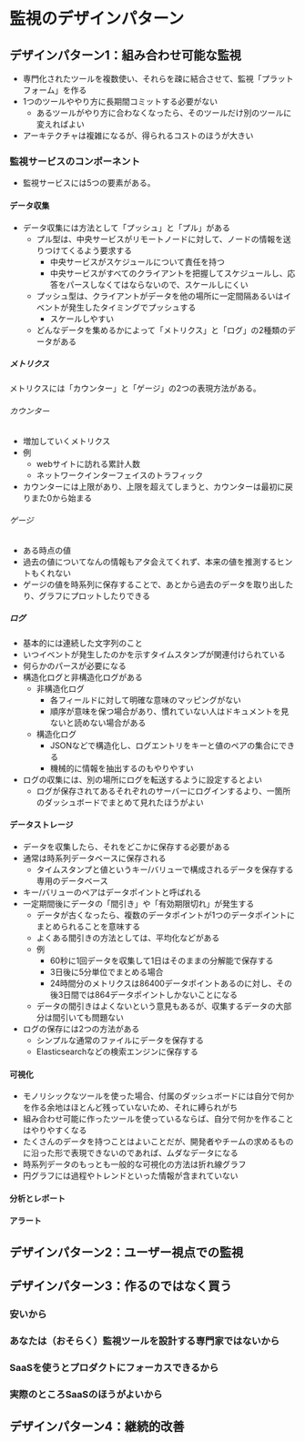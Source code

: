 # 監視のデザインパターン

## デザインパターン1：組み合わせ可能な監視

- 専門化されたツールを複数使い、それらを疎に結合させて、監視「プラットフォーム」を作る
- 1つのツールややり方に長期間コミットする必要がない
  - あるツールがやり方に合わなくなったら、そのツールだけ別のツールに変えればよい
- アーキテクチャは複雑になるが、得られるコストのほうが大きい

### 監視サービスのコンポーネント

- 監視サービスには5つの要素がある。

#### データ収集

- データ収集には方法として「プッシュ」と「プル」がある
  - プル型は、中央サービスがリモートノードに対して、ノードの情報を送りつけてくるよう要求する
    - 中央サービスがスケジュールについて責任を持つ
    - 中央サービスがすべてのクライアントを把握してスケジュールし、応答をパースしなくてはならないので、スケールしにくい
  - プッシュ型は、クライアントがデータを他の場所に一定間隔あるいはイベントが発生したタイミングでプッシュする
    - スケールしやすい
  - どんなデータを集めるかによって「メトリクス」と「ログ」の2種類のデータがある

##### メトリクス

メトリクスには「カウンター」と「ゲージ」の2つの表現方法がある。

###### カウンター

- 増加していくメトリクス
- 例
  - webサイトに訪れる累計人数
  - ネットワークインターフェイスのトラフィック
- カウンターには上限があり、上限を超えてしまうと、カウンターは最初に戻りまた0から始まる

###### ゲージ

- ある時点の値
- 過去の値についてなんの情報もアタ会えてくれず、本来の値を推測するヒントもくれない
- ゲージの値を時系列に保存することで、あとから過去のデータを取り出したり、グラフにプロットしたりできる

##### ログ

- 基本的には連続した文字列のこと
- いつイベントが発生したのかを示すタイムスタンプが関連付けられている
- 何らかのパースが必要になる
- 構造化ログと非構造化ログがある
  - 非構造化ログ
    - 各フィールドに対して明確な意味のマッピングがない
    - 順序が意味を保つ場合があり、慣れていない人はドキュメントを見ないと読めない場合がある
  - 構造化ログ
    - JSONなどで構造化し、ログエントリをキーと値のペアの集合にできる
    - 機械的に情報を抽出するのもやりやすい
- ログの収集には、別の場所にログを転送するように設定するとよい
  - ログが保存されてあるそれぞれのサーバーにログインするより、一箇所のダッシュボードでまとめて見れたほうがよい

#### データストレージ

- データを収集したら、それをどこかに保存する必要がある
- 通常は時系列データベースに保存される
  - タイムスタンプと値というキー/バリューで構成されるデータを保存する専用のデータベース
- キー/バリューのペアはデータポイントと呼ばれる
- 一定期間後にデータの「間引き」や「有効期限切れ」が発生する
  - データが古くなったら、複数のデータポイントが1つのデータポイントにまとめられることを意味する
  - よくある間引きの方法としては、平均化などがある
  - 例
    - 60秒に1回データを収集して1日はそのままの分解能で保存する
    - 3日後に5分単位でまとめる場合
    - 24時間分のメトリクスは86400データポイントあるのに対し、その後3日間では864データポイントしかないことになる
  - データの間引きはよくないという意見もあるが、収集するデータの大部分は間引いても問題ない
- ログの保存には2つの方法がある
  - シンプルな通常のファイルにデータを保存する
  - Elasticsearchなどの検索エンジンに保存する

#### 可視化

- モノリシックなツールを使った場合、付属のダッシュボードには自分で何かを作る余地はほとんど残っていないため、それに縛られがち
- 組み合わせ可能に作ったツールを使っているならば、自分で何かを作ることはやりやすくなる
- たくさんのデータを持つことはよいことだが、開発者やチームの求めるものに沿った形で表現できないのであれば、ムダなデータになる
- 時系列データのもっとも一般的な可視化の方法は折れ線グラフ
- 円グラフには過程やトレンドといった情報が含まれていない

#### 分析とレポート

#### アラート

## デザインパターン2：ユーザー視点での監視

## デザインパターン3：作るのではなく買う

### 安いから

### あなたは（おそらく）監視ツールを設計する専門家ではないから

### SaaSを使うとプロダクトにフォーカスできるから

### 実際のところSaaSのほうがよいから

## デザインパターン4：継続的改善
